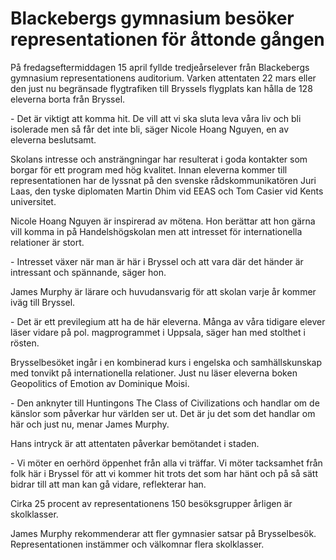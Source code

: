 # Blackebergs gymnasium besöker representationen för åttonde gången

På fredagseftermiddagen 15 april fyllde tredjeårselever från Blackebergs gymnasium representationens auditorium. Varken attentaten 22 mars eller den just nu begränsade flygtrafiken till Bryssels flygplats kan hålla de 128 eleverna borta från Bryssel.


\- Det är viktigt att komma hit. De vill att vi ska sluta leva våra liv och bli isolerade men så får det inte bli, säger Nicole Hoang Nguyen, en av eleverna beslutsamt.

Skolans intresse och ansträngningar har resulterat i goda kontakter som borgar för ett program med hög kvalitet. Innan eleverna kommer till representationen har de lyssnat på den svenske rådskommunikatören Juri Laas, den tyske diplomaten Martin Dhim vid EEAS och Tom Casier vid Kents universitet.

Nicole Hoang Nguyen är inspirerad av mötena. Hon berättar att hon gärna vill komma in på Handelshögskolan men att intresset för internationella relationer är stort.

\- Intresset växer när man är här i Bryssel och att vara där det händer är intressant och spännande, säger hon.

James Murphy är lärare och huvudansvarig för att skolan varje år kommer iväg till Bryssel.

\- Det är ett previlegium att ha de här eleverna. Många av våra tidigare elever läser vidare på pol. magprogrammet i Uppsala, säger han med stolthet i rösten.

Brysselbesöket ingår i en kombinerad kurs i engelska och samhällskunskap med tonvikt på internationella relationer. Just nu läser eleverna boken Geopolitics of Emotion av Dominique Moisi.

\- Den anknyter till Huntingons The Class of Civilizations och handlar om de känslor som påverkar hur världen ser ut. Det är ju det som det handlar om här och just nu, menar James Murphy.

Hans intryck är att attentaten påverkar bemötandet i staden.

\- Vi möter en oerhörd öppenhet från alla vi träffar. Vi möter tacksamhet från folk här i Bryssel för att vi kommer hit trots det som har hänt och på så sätt bidrar till att man kan gå vidare, reflekterar han.

Cirka 25 procent av representationens 150 besöksgrupper årligen är skolklasser.

James Murphy rekommenderar att fler gymnasier satsar på Brysselbesök. Representationen instämmer och välkomnar flera skolklasser.
